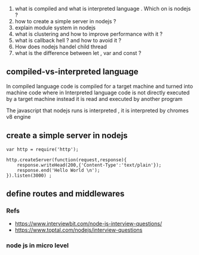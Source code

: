 
1. what is compiled and what is interpreted language . Which on is nodejs ? 
2. how to create a simple server in nodejs ? 
3. explain module system in nodejs 
4. what is clustering and how to improve performance with it ?
5. what is callback hell ? and how to avoid it ?
6. How does nodejs handel child thread 
7. what is the difference between let , var and const ?

## compiled-vs-interpreted language 
In compiled language code is compiled for a target machine and turned into machine code 
where in Interpreted language code is not directly executed by a target machine instead it is read and executed by another program 

The javascript that nodejs runs is interpreted , it is interpreted by chromes v8 engine 

## create a simple server in nodejs 
```
var http = require('http');

http.createServer(function(request,response){
    response.writeHead(200,{'Content-Type':'text/plain'});
    response.end('Hello World \n');
}).listen(3000) ;

```

## define routes and middlewares 
### Refs 
- https://www.interviewbit.com/node-js-interview-questions/
- https://www.toptal.com/nodejs/interview-questions


### node js in micro level 
